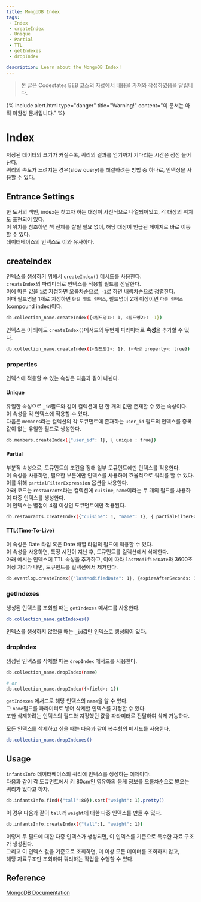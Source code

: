 ```yaml
---
title: MongoDB Index
tags: 
 - Index
 - createIndex
 - Unique
 - Partial
 - TTL
 - getIndexes
 - dropIndex

description: Learn about the MongoDB Index!
---
```


> 본 글은 Codestates BEB 코스의 자료에서 내용을 가져와 작성하였음을 알립니다.  

{% include alert.html type="danger" title="Warning!" content="이 문서는 아직 미완성 문서입니다." %}

# Index
저장된 데이터의 크기가 커질수록, 쿼리의 결과를 얻기까지 기다리는 시간은 점점 늘어난다.  
쿼리의 속도가 느려지는 경우(slow query)를 해결하려는 방법 중 하나로, 인덱싱을 사용할 수 있다.  

## Entrance Settings
한 도서의 색인, index는 찾고자 하는 대상이 사전식으로 나열되어있고, 각 대상의 위치도 표현되어 있다.  
이 위치를 참조하면 책 전체를 살필 필요 없이, 해당 대상이 언급된 페이지로 바로 이동할 수 있다.  
데이터베이스의 인덱스도 이와 유사하다.  

## createIndex
인덱스를 생성하기 위해서 `createIndex()` 메서드를 사용한다.  
`createIndex`의 파리미터로 인덱스를 적용할 필드를 전달한다.  
이에 따른 값을 `1`로 지정하면 오름차순으로, `-1`로 하면 내림차순으로 정렬한다.  
이때 필드명을 1개로 지정하면 `단일 필드 인덱스`, 필드명이 2개 이상이면 `다중 인덱스`(compound index)이다.  
```bash
db.collection_name.createIndex({<필드명1>: 1, <필드명2>: -1})
```

인덱스는 이 외에도 `createIndex()`메서드의 두번쨰 파라미터로 **속성**을 추가할 수 있다.
```bash
db.collection_name.createIndex({<필드명1>: 1}, {<속성 property>: true})
```

### properties
인덱스에 적용할 수 있는 속성은 다음과 같이 나뉜다.  

#### Unique
유일한 속성으로 `_id`필드와 같이 컬렉션에 단 한 개의 값만 존재할 수 있는 속성이다.  
이 속성을 각 인덱스에 적용할 수 있다.  
다음은 `members`라는 컬렉션의 각 도큐먼트에 존재하는 `user_id` 필드의 인덱스를 중복값이 없는 유일한 필드로 생성한다.  
```bash
db.members.createIndex({"user_id": 1}, { unique : true})
```

#### Partial
부분적 속성으로, 도큐먼트의 조건을 정해 일부 도큐먼트에만 인덱스를 적용한다.  
이 속성을 사용하면, 필요한 부분에만 인덱스를 사용하여 효율적으로 쿼리를 할 수 있다.  
이를 위해 `partialFilterExpression` 옵션을 사용한다.  
아래 코드는 `restaurants`라는 컬렉션에 `cuisine`, `name`이라는 두 개의 필드를 사용하여 다중 인덱스를 생성한다.  
이 인덱스는 별점이 4점 이상인 도큐먼트에만 적용된다.  
```bash
db.restaurants.createIndex({"cuisine": 1, "name": 1}, { partialFilterExpression : { rating: {$gt:4}})
```

#### TTL(Time-To-Live)
이 속성은 Date 타입 혹은 Date 배열 타입의 필드에 적용할 수 있다.  
이 속성을 사용하면, 특정 시간이 지난 후, 도큐먼트를 컬렉션에서 삭제한다.  
아래 예시는 인덱스에 TTL 속성을 추가하고, 이에 따라 `lastModifiedDate`와 3600초 이상 차이가 나면, 도큐먼트를 컬렉션에서 제거한다.  
```bash
db.eventlog.createIndex({"lastModifiedDate": 1}, {expireAfterSeconds: 3600})
```

### getIndexes
생성된 인덱스를 조회할 때는 `getIndexes` 메서드를 사용한다.  
```bash
db.collection_name.getIndexes()
```
인덱스를 생성하지 않았을 때는 `_id`값만 인덱스로 생성되어 있다.  

### dropIndex
생성된 인덱스를 삭제할 때는 `dropIndex` 메서드를 사용한다.  
```bash
db.collection_name.dropIndex(name)

# or
db.collection_name.dropIndex({<field>: 1})
```
`getIndexes` 메서드로 해당 인덱스의 `name`을 알 수 있다.  
그 `name`필드를 파라미터로 넣어 삭제할 인덱스를 지정할 수 있다.  
또한 삭제하려는 인덱스의 필드와 지정했던 값을 파라미터로 전달하여 삭제 가능하다.
<br>  

모든 인덱스를 삭제하고 싶을 때는 다음과 같이 복수형의 메서드를 사용한다.  
```bash
db.collection_name.dropIndexes()
```

## Usage
`infantsInfo` 데이터베이스의 쿼리에 인덱스를 생성하는 에제이다.  
다음과 같이 각 도큐먼트에서 키 80cm인 영유아의 몸게 정보를 오름차순으로 받오는 쿼리가 있다고 하자.  
```bash
db.infantsInfo.find({"tall":80}).sort("weight": 1).pretty()
```
이 경우 다음과 같이 `tall`과 `weight`에 대한 다중 인덱스를 만들 수 있다.  
```bash
db.infantsInfo.createIndex({"tall":1, "weight": 1})
```
이렇게 두 필드에 대한 다중 인덱스가 생성되면, 이 인덱스를 기준으로 특수한 자료 구조가 생성된다.  
그리고 이 인덱스 값을 기준으로 조회하면, 더 이상 모든 데이터를 조회하지 않고,  
해당 자료구조만 조회하여 쿼리하는 작업을 수행할 수 있다.  

## Reference
[MongoDB Documentation](https://www.mongodb.com/docs/manual/core/index-unique/)
